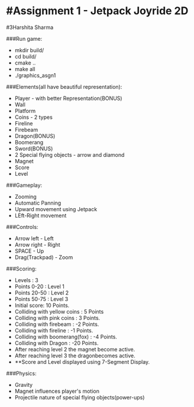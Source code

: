 #Assignment 1 - Jetpack Joyride 2D
==================================

#3Harshita Sharma

###Run game:
- mkdir build/
- cd build/
- cmake ..
- make all
- ./graphics_asgn1

###Elements(all have beautiful representation):
-    Player - with better Representation(BONUS)
-    Wall
-    Platform
-    Coins - 2 types
-    Fireline
-    Firebeam
-    Dragon(BONUS)
-    Boomerang
-    Sword(BONUS)
-    2 Special flying objects - arrow and diamond
-    Magnet
-    Score
-    Level

###Gameplay:
-    Zooming
-    Automatic Panning
-    Upward movement using Jetpack
-    LEft-Right movement

###Controls:
-    Arrow left - Left
-    Arrow right - Right
-    SPACE - Up
-    Drag(Trackpad) - Zoom

###Scoring:
-    Levels : 3
-    Points 0-20 : Level 1
-    Points 20-50 : Level 2
-    Points 50-75 : Level 3
-    Initial score: 10 Points.
-    Colliding with yellow coins : 5 Points
-    Colliding with pink coins : 3 Points.
-    Colliding with firebeam : -2 Points.
-    Colliding with fireline : -1 Points.
-    Colliding with boomerang(fox) : -4 Points.
-    Colliding with Dragon : -20 Points.
-    After reaching level 2 the magnet become active.
-    After reaching level 3 the dragonbecomes active.
-    **Score and Level displayed using 7-Segment Display.

###Physics:
-   Gravity
-    Magnet influences player's motion
-    Projectile nature of special flying objects(power-ups)


